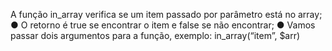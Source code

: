 A função in_array verifica se um item passado por parâmetro está no array; ● O retorno é true se encontrar o item e false se não encontrar; ● Vamos passar dois argumentos para a função, exemplo: in_array(“item”, $arr)
